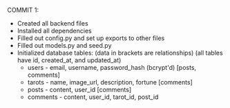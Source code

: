 COMMIT 1:

* Created all backend files
* Installed all dependencies
* Filled out config.py and set up exports to other files
* Filled out models.py and seed.py
* Initialized database tables: (data in brackets are relationships)
                               (all tables have id, created_at, and updated_at)
    * users - email, username, password_hash (bcrypt'd) [posts, comments]
    * tarots - name, image_url, description, fortune [comments]
    * posts - content, user_id [comments]
    * comments - content, user_id, tarot_id, post_id